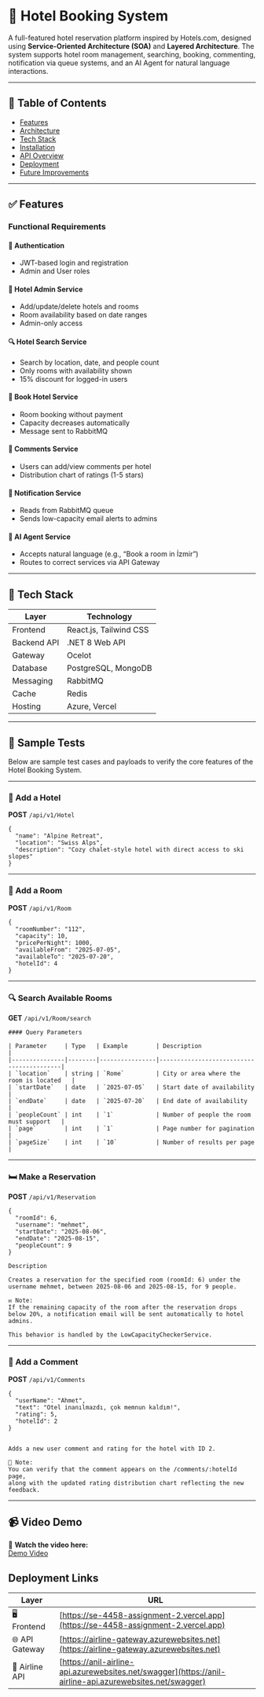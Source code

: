  # 🏨 Hotel Booking System

A full-featured hotel reservation platform inspired by Hotels.com, designed using **Service-Oriented Architecture (SOA)** and **Layered Architecture**. The system supports hotel room management, searching, booking, commenting, notification via queue systems, and an AI Agent for natural language interactions.

---

## 📌 Table of Contents

- [Features](#-features)
- [Architecture](#-architecture)
- [Tech Stack](#-tech-stack)
- [Installation](#-installation)
- [API Overview](#-api-overview)
- [Deployment](#-deployment)
- [Future Improvements](#-future-improvements)

---

## ✅ Features

### Functional Requirements

#### 👤 Authentication
- JWT-based login and registration
- Admin and User roles

#### 🏨 Hotel Admin Service
- Add/update/delete hotels and rooms
- Room availability based on date ranges
- Admin-only access

#### 🔍 Hotel Search Service
- Search by location, date, and people count
- Only rooms with availability shown
- 15% discount for logged-in users

#### 📅 Book Hotel Service
- Room booking without payment
- Capacity decreases automatically
- Message sent to RabbitMQ

#### 💬 Comments Service
- Users can add/view comments per hotel
- Distribution chart of ratings (1-5 stars)

#### 🔔 Notification Service
- Reads from RabbitMQ queue
- Sends low-capacity email alerts to admins

#### 🤖 AI Agent Service
- Accepts natural language (e.g., “Book a room in İzmir”)
- Routes to correct services via API Gateway

---

## 🧰 Tech Stack

| Layer        | Technology               |
|--------------|--------------------------|
| Frontend     | React.js, Tailwind CSS   |
| Backend API  | .NET 8 Web API           |
| Gateway      | Ocelot                   |
| Database     | PostgreSQL, MongoDB      |
| Messaging    | RabbitMQ                 |
| Cache        | Redis                    |
| Hosting      | Azure, Vercel            |

---


## 🧪 Sample Tests

Below are sample test cases and payloads to verify the core features of the Hotel Booking System.

---

### 🏨 Add a Hotel

**POST** `/api/v1/Hotel`

```
{
  "name": "Alpine Retreat",
  "location": "Swiss Alps",
  "description": "Cozy chalet-style hotel with direct access to ski slopes"
}
```
---

### 🚪 Add a Room

**POST** `/api/v1/Room`

```
{
  "roomNumber": "112",
  "capacity": 10,
  "pricePerNight": 1000,
  "availableFrom": "2025-07-05",
  "availableTo": "2025-07-20",
  "hotelId": 4
}
```

---


### 🔍 Search Available Rooms

**GET** `/api/v1/Room/search`
```
#### Query Parameters

| Parameter     | Type   | Example        | Description                              |
|---------------|--------|----------------|------------------------------------------|
| `location`    | string | `Rome`         | City or area where the room is located   |
| `startDate`   | date   | `2025-07-05`   | Start date of availability               |
| `endDate`     | date   | `2025-07-20`   | End date of availability                 |
| `peopleCount` | int    | `1`            | Number of people the room must support   |
| `page`        | int    | `1`            | Page number for pagination               |
| `pageSize`    | int    | `10`           | Number of results per page               |

```
---


### 🛏️ Make a Reservation

**POST** `/api/v1/Reservation`


```
{
  "roomId": 6,
  "username": "mehmet",
  "startDate": "2025-08-06",
  "endDate": "2025-08-15",
  "peopleCount": 9
}

Description

Creates a reservation for the specified room (roomId: 6) under the username mehmet, between 2025-08-06 and 2025-08-15, for 9 people.

✉️ Note:
If the remaining capacity of the room after the reservation drops below 20%, a notification email will be sent automatically to hotel admins.

This behavior is handled by the LowCapacityCheckerService.

```

---

### 💬 Add a Comment

**POST** `/api/v1/Comments`

```
{
  "userName": "Ahmet",
  "text": "Otel inanılmazdı, çok memnun kaldım!",
  "rating": 5,
  "hotelId": 2
}


Adds a new user comment and rating for the hotel with ID 2.

📝 Note:
You can verify that the comment appears on the /comments/:hotelId page,
along with the updated rating distribution chart reflecting the new feedback.
```
---

## 📹 Video Demo

🎥 **Watch the video here:**  
[Demo Video](https://www.youtube.com/watch?v=IE2689xsmKs)



##  Deployment Links

| Layer         | URL                                                                 |
|---------------|----------------------------------------------------------------------|
| 🖥️ Frontend     | [https://se-4458-assignment-2.vercel.app](https://se-4458-assignment-2.vercel.app)         |
| 🌐 API Gateway | [https://airline-gateway.azurewebsites.net](https://airline-gateway.azurewebsites.net)     |
| 📡 Airline API | [https://anil-airline-api.azurewebsites.net/swagger](https://anil-airline-api.azurewebsites.net/swagger) |


